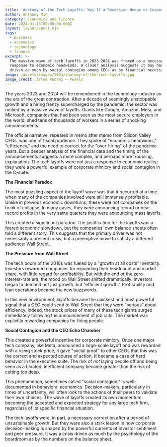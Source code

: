 ```yaml
---
title: 'Anatomy of the Tech Layoffs: Was It a Recession Hedge or Corporate Mimicry?'
author: Anthony Min
category: Economics and Finance
date: 2024-01-15T00:00:00.000Z
layout: layouts/post.njk
tags:
  - business
  - economics
  - technology
  - finance
excerpt: >-
  The massive wave of tech layoffs in 2023-2024 was framed as a necessary
  response to economic headwinds. A closer analysis suggests it may have been
  driven as much by social contagion among CEOs as by financial necessity.
image: /assets/images/2024/anatomy-of-the-tech-layoffs.jpg
image_credit: Artem Podrez — Pexels
---
```


The years 2023 and 2024 will be remembered in the technology industry as the era of the great contraction. After a decade of seemingly unstoppable growth and a hiring frenzy supercharged by the pandemic, the sector was rocked by a massive wave of layoffs. Giants like Google, Amazon, Meta, and Microsoft, companies that had been seen as the most secure employers in the world, shed tens of thousands of workers in a series of shocking announcements.

The official narrative, repeated in memo after memo from Silicon Valley CEOs, was one of fiscal prudence. They spoke of "economic headwinds," "efficiency," and the need to correct for the "over-hiring" of the pandemic years. But a deeper analysis of the financial data and the timing of the announcements suggests a more complex, and perhaps more troubling, explanation. The tech layoffs were not just a response to economic reality; they were a powerful example of corporate mimicry and social contagion in the C-suite.

**The Financial Paradox**

The most puzzling aspect of the layoff wave was that it occurred at a time when many of the companies involved were still immensely profitable. Unlike in previous economic downturns, these were not companies on the brink of collapse. In many cases, they were announcing record or near-record profits in the very same quarters they were announcing mass layoffs.

This created a significant paradox. The justification for the layoffs was a feared economic slowdown, but the companies' own balance sheets often told a different story. This suggests that the primary driver was not necessarily a present crisis, but a preemptive move to satisfy a different audience: Wall Street.

**The Pressure from Wall Street**

The tech boom of the 2010s was fueled by a "growth at all costs" mentality. Investors rewarded companies for expanding their headcount and market share, with little regard for profitability. But with the end of the zero-interest-rate era, the mood on Wall Street shifted dramatically. Investors began to demand not just growth, but "efficient growth." Profitability and lean operations became the new buzzwords.

In this new environment, layoffs became the quickest and most powerful signal that a CEO could send to Wall Street that they were "serious" about efficiency. Indeed, the stock prices of many of these tech giants surged immediately following the announcement of job cuts. The market was explicitly rewarding companies for firing people.

**Social Contagion and the CEO Echo Chamber**

This created a powerful incentive for corporate mimicry. Once one major tech company, like Meta, announced a large-scale layoff and was rewarded with a rising stock price, it gave "social proof" to other CEOs that this was the correct and expected course of action. It became a case of herd behavior in the executive suite. The risk of *not* laying people off and being seen as a bloated, inefficient company became greater than the risk of cutting too deep.

This phenomenon, sometimes called "social contagion," is well-documented in behavioral economics. Decision-makers, particularly in times of uncertainty, will often look to the actions of their peers to validate their own choices. The wave of layoffs created its own momentum, becoming the accepted and expected strategy for any large tech firm, regardless of its specific financial situation.

The tech layoffs were, in part, a necessary correction after a period of unsustainable growth. But they were also a stark lesson in how corporate decision-making is shaped by the powerful currents of investor sentiment and peer pressure. It was a crisis driven as much by the psychology of the boardroom as by the numbers on the balance sheet.

